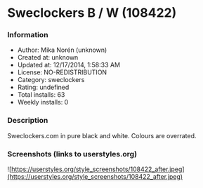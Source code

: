 # Sweclockers B / W (108422)

### Information
- Author: Mika Norén (unknown)
- Created at: unknown
- Updated at: 12/17/2014, 1:58:33 AM
- License: NO-REDISTRIBUTION
- Category: sweclockers
- Rating: undefined
- Total installs: 63
- Weekly installs: 0


### Description
Sweclockers.com in pure black and white.
Colours are overrated.


### Screenshots (links to userstyles.org)
![https://userstyles.org/style_screenshots/108422_after.jpeg](https://userstyles.org/style_screenshots/108422_after.jpeg)


